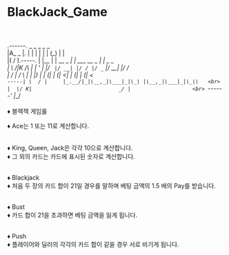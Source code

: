 # BlackJack_Game  <br><br>

.------.            _     _            _    _            _        <br>
|A_  _ |.          | |   | |          | |  (_)          | |       <br>
|( \/ ).-----.     | |__ | | __ _  ___| | ___  __ _  ___| | _ _   <br>
| \  /|K /\  |     | '_ \| |/ _` |/ __| |/ / |/ _` |/ __| |/ /    <br>
|  \/ | /  \ |     | |_) | | (_| | (__|   <| | (_| | (__|   <     <br> 
`-----| \  / |     |_.__/|_|\__,_|\___|_|\_\ |\__,_|\___|_|\_\\   <br>
      |  \/ K|                            _/ |                    <br>
      `------'                           |__/                     <br> 
                                                                  <br>
♦ 블랙잭 게임룰                 <br>

♦ Ace는 1 또는 11로 계산합니다. <br><br>

♦ King, Queen, Jack은 각각 10으로 계산합니다. <br>
♦ 그 외의 카드는 카드에 표시된 숫자로 계산합니다. <br><br>

♦ Blackjack <br>
♦ 처음 두 장의 카드 합이 21일 경우를 말하며 베팅 금액의 1.5 배의 Pay를 받습니다. <br><br>

♦ Bust <br>
♦ 카드 합이 21을 초과하면 베팅 금액을 잃게 됩니다. <br><br>

♦ Push  <br>
♦ 플레이어와 딜러의 각각의 카드 합이 같을 경우 서로 비기게 됩니다. <br><br>
